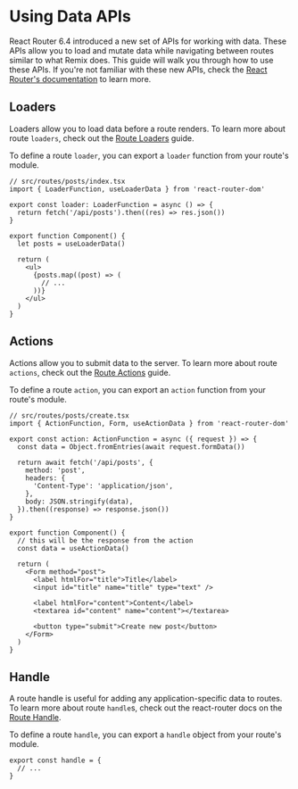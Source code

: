 # Using Data APIs

React Router 6.4 introduced a new set of APIs for working with data. These APIs
allow you to load and mutate data while navigating between routes similar to
what Remix does. This guide will walk you through how to use these APIs. If
you're not familiar with these new APIs, check the
[React Router's documentation](https://reactrouter.com/en/main/start/overview)
to learn more.

## Loaders

Loaders allow you to load data before a route renders. To learn more about route
`loaders`, check out the
[Route Loaders](https://reactrouter.com/en/main/route/loader) guide.

To define a route `loader`, you can export a `loader` function from your route's
module.

```tsx
// src/routes/posts/index.tsx
import { LoaderFunction, useLoaderData } from 'react-router-dom'

export const loader: LoaderFunction = async () => {
  return fetch('/api/posts').then((res) => res.json())
}

export function Component() {
  let posts = useLoaderData()

  return (
    <ul>
      {posts.map((post) => (
        // ...
      ))}
    </ul>
  )
}
```

## Actions

Actions allow you to submit data to the server. To learn more about route
`actions`, check out the
[Route Actions](https://reactrouter.com/en/main/route/action) guide.

To define a route `action`, you can export an `action` function from your
route's module.

```tsx
// src/routes/posts/create.tsx
import { ActionFunction, Form, useActionData } from 'react-router-dom'

export const action: ActionFunction = async ({ request }) => {
  const data = Object.fromEntries(await request.formData())

  return await fetch('/api/posts', {
    method: 'post',
    headers: {
      'Content-Type': 'application/json',
    },
    body: JSON.stringify(data),
  }).then((response) => response.json())
}

export function Component() {
  // this will be the response from the action
  const data = useActionData()

  return (
    <Form method="post">
      <label htmlFor="title">Title</label>
      <input id="title" name="title" type="text" />

      <label htmlFor="content">Content</label>
      <textarea id="content" name="content"></textarea>

      <button type="submit">Create new post</button>
    </Form>
  )
}
```

## Handle

A route handle is useful for adding any application-specific data to routes. To
learn more about route `handle`s, check out the react-router docs on the
[Route Handle](https://reactrouter.com/en/main/route/route#handle).

To define a route `handle`, you can export a `handle` object from your route's
module.

```tsx
export const handle = {
  // ...
}
```
